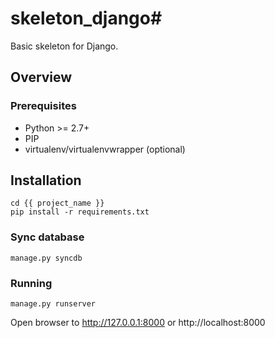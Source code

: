 # skeleton_django# 

Basic skeleton for Django.


## Overview ##

### Prerequisites ###

* Python >= 2.7+
* PIP
* virtualenv/virtualenvwrapper (optional)

## Installation ##
    
    cd {{ project_name }}
    pip install -r requirements.txt

### Sync database ###

    manage.py syncdb
    
### Running ###

    manage.py runserver

Open browser to http://127.0.0.1:8000 or http://localhost:8000
